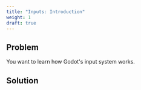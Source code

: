 ```yaml
---
title: "Inputs: Introduction"
weight: 1
draft: true
---
```


## Problem

You want to learn how Godot's input system works.

## Solution
